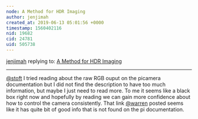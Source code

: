 ```yaml
---
node: A Method for HDR Imaging
author: jenjimah
created_at: 2019-06-13 05:01:56 +0000
timestamp: 1560402116
nid: 19682
cid: 24781
uid: 505738
---
```




[jenjimah](../profile/jenjimah) replying to: [A Method for HDR Imaging](../notes/jenjimah/06-12-2019/a-method-for-hdr-imaging)

----
 [@stoft](/profile/stoft) I tried reading about the raw RGB ouput on the picamera documentation but I did not find the description to have too much information, but maybe I just need to read more. To me it seems like a black box right now and hopefully by reading we can gain more confidence about how to control the camera consistently. That link [@warren](/profile/warren) posted seems like it has quite bit of good info that is not found on the pi documentation.